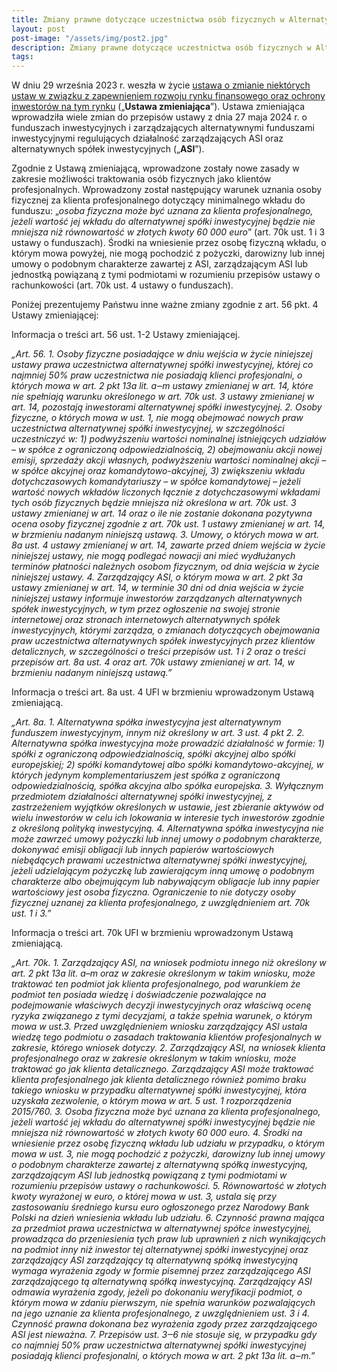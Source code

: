 ```yaml
---
title: Zmiany prawne dotyczące uczestnictwa osób fizycznych w Alternatywnych Spółkach Inwestycyjnych
layout: post
post-image: "/assets/img/post2.jpg"
description: Zmiany prawne dotyczące uczestnictwa osób fizycznych w Alternatywnych Spółkach Inwestycyjnych
tags:
---
```


W dniu 29 września 2023 r. weszła w życie [ustawa o zmianie niektórych ustaw w związku z zapewnieniem rozwoju rynku finansowego oraz ochrony inwestorów na tym rynku](https://dziennikustaw.gov.pl/DU/2023/1723) („**Ustawa zmieniająca**”). Ustawa zmieniająca wprowadziła wiele zmian do przepisów ustawy z dnia 27 maja 2024 r. o funduszach inwestycyjnych i zarządzających alternatywnymi funduszami inwestycyjnymi regulujących działalność zarządzających ASI oraz alternatywnych spółek inwestycyjnych („**ASI**”).

Zgodnie z Ustawą zmieniającą, wprowadzone zostały nowe zasady w zakresie możliwości traktowania osób fizycznych jako klientów profesjonalnych. Wprowadzony został następujący warunek uznania osoby fizycznej za klienta profesjonalnego dotyczący minimalnego wkładu do funduszu: „*osoba fizyczna może być uznana za klienta profesjonalnego, jeżeli wartość jej wkładu do alternatywnej spółki inwestycyjnej będzie nie mniejsza niż równowartość w złotych kwoty 60 000 euro*” (art. 70k ust. 1 i 3 ustawy o funduszach). Środki na wniesienie przez osobę fizyczną wkładu, o którym mowa powyżej, nie mogą pochodzić z pożyczki, darowizny lub innej umowy o podobnym charakterze zawartej z ASI, zarządzającym ASI lub jednostką powiązaną z tymi podmiotami w rozumieniu przepisów ustawy o rachunkowości (art. 70k ust. 4 ustawy o funduszach).

Poniżej prezentujemy Państwu inne ważne zmiany zgodnie z art. 56 pkt. 4 Ustawy zmieniającej:

Informacja o treści art. 56 ust. 1-2 Ustawy zmieniającej.

*„Art. 56. 1. Osoby fizyczne posiadające w dniu wejścia w życie niniejszej ustawy prawa uczestnictwa alternatywnej spółki inwestycyjnej, której co najmniej 50% praw uczestnictwa nie posiadają klienci profesjonalni, o których mowa w art. 2 pkt 13a lit. a‒m ustawy zmienianej w art. 14, które nie spełniają warunku określonego w art. 70k ust. 3 ustawy zmienianej w art. 14, pozostają inwestorami alternatywnej spółki inwestycyjnej. 2. Osoby fizyczne, o których mowa w ust. 1, nie mogą obejmować nowych praw uczestnictwa alternatywnej spółki inwestycyjnej, w szczególności uczestniczyć w: 1) podwyższeniu wartości nominalnej istniejących udziałów – w spółce z ograniczoną odpowiedzialnością, 2) obejmowaniu akcji nowej emisji, sprzedaży akcji własnych, podwyższeniu wartości nominalnej akcji – w spółce akcyjnej oraz komandytowo-akcyjnej, 3) zwiększeniu wkładu dotychczasowych komandytariuszy – w spółce komandytowej – jeżeli wartość nowych wkładów liczonych łącznie z dotychczasowymi wkładami tych osób fizycznych będzie mniejsza niż określona w art. 70k ust. 3 ustawy zmienianej w art. 14 oraz o ile nie zostanie dokonana pozytywna ocena osoby fizycznej zgodnie z art. 70k ust. 1 ustawy zmienianej w art. 14, w brzmieniu nadanym niniejszą ustawą. 3. Umowy, o których mowa w art. 8a ust. 4 ustawy zmienianej w art. 14, zawarte przed dniem wejścia w życie niniejszej ustawy, nie mogą podlegać nowacji ani mieć wydłużanych terminów płatności należnych osobom fizycznym, od dnia wejścia w życie niniejszej ustawy. 4. Zarządzający ASI, o którym mowa w art. 2 pkt 3a ustawy zmienianej w art. 14, w terminie 30 dni od dnia wejścia w życie niniejszej ustawy informuje inwestorów zarządzanych alternatywnych spółek inwestycyjnych, w tym przez ogłoszenie na swojej stronie internetowej oraz stronach internetowych alternatywnych spółek inwestycyjnych, którymi zarządza, o zmianach dotyczących obejmowania praw uczestnictwa alternatywnych spółek inwestycyjnych przez klientów detalicznych, w szczególności o treści przepisów ust. 1 i 2 oraz o treści przepisów art. 8a ust. 4 oraz art. 70k ustawy zmienianej w art. 14, w brzmieniu nadanym niniejszą ustawą.”*

Informacja o treści art. 8a ust. 4 UFI w brzmieniu wprowadzonym Ustawą zmieniającą.

*„Art. 8a. 1. Alternatywna spółka inwestycyjna jest alternatywnym funduszem inwestycyjnym, innym niż określony w art. 3 ust. 4 pkt 2. 2. Alternatywna spółka inwestycyjna może prowadzić działalność w formie: 1) spółki z ograniczoną odpowiedzialnością, spółki akcyjnej albo spółki europejskiej; 2) spółki komandytowej albo spółki komandytowo-akcyjnej, w których jedynym komplementariuszem jest spółka z ograniczoną odpowiedzialnością, spółka akcyjna albo spółka europejska. 3. Wyłącznym przedmiotem działalności alternatywnej spółki inwestycyjnej, z zastrzeżeniem wyjątków określonych w ustawie, jest zbieranie aktywów od wielu inwestorów w celu ich lokowania w interesie tych inwestorów zgodnie z określoną polityką inwestycyjną. 4. Alternatywna spółka inwestycyjna nie może zawrzeć umowy pożyczki lub innej umowy o podobnym charakterze, dokonywać emisji obligacji lub innych papierów wartościowych niebędących prawami uczestnictwa alternatywnej spółki inwestycyjnej, jeżeli udzielającym pożyczkę lub zawierającym inną umowę o podobnym charakterze albo obejmującym lub nabywającym obligacje lub inny papier wartościowy jest osoba fizyczna. Ograniczenie to nie dotyczy osoby fizycznej uznanej za klienta profesjonalnego, z uwzględnieniem art. 70k ust. 1 i 3.”*

Informacja o treści art. 70k UFI w brzmieniu wprowadzonym Ustawą zmieniającą.

*„Art. 70k. 1. Zarządzający ASI, na wniosek podmiotu innego niż określony w art. 2 pkt 13a lit. a–m oraz w zakresie określonym w takim wniosku, może traktować ten podmiot jak klienta profesjonalnego, pod warunkiem że podmiot ten posiada wiedzę i doświadczenie pozwalające na podejmowanie właściwych decyzji inwestycyjnych oraz właściwą ocenę ryzyka związanego z tymi decyzjami, a także spełnia warunek, o którym mowa w ust.3. Przed uwzględnieniem wniosku zarządzający ASI ustala wiedzę tego podmiotu o zasadach traktowania klientów profesjonalnych w zakresie, którego wniosek dotyczy. 2. Zarządzający ASI, na wniosek klienta profesjonalnego oraz w zakresie określonym w takim wniosku, może traktować go jak klienta detalicznego. Zarządzający ASI może traktować klienta profesjonalnego jak klienta detalicznego również pomimo braku takiego wniosku w przypadku alternatywnej spółki inwestycyjnej, która uzyskała zezwolenie, o którym mowa w art. 5 ust. 1 rozporządzenia 2015/760. 3. Osoba fizyczna może być uznana za klienta profesjonalnego, jeżeli wartość jej wkładu do alternatywnej spółki inwestycyjnej będzie nie mniejsza niż równowartość w złotych kwoty 60 000 euro. 4. Środki na wniesienie przez osobę fizyczną wkładu lub udziału w przypadku, o którym mowa w ust. 3, nie mogą pochodzić z pożyczki, darowizny lub innej umowy o podobnym charakterze zawartej z alternatywną spółką inwestycyjną, zarządzającym ASI lub jednostką powiązaną z tymi podmiotami w rozumieniu przepisów ustawy o rachunkowości. 5. Równowartość w złotych kwoty wyrażonej w euro, o której mowa w ust. 3, ustala się przy zastosowaniu średniego kursu euro ogłoszonego przez Narodowy Bank Polski na dzień wniesienia wkładu lub udziału. 6. Czynność prawna mająca za przedmiot prawa uczestnictwa w alternatywnej spółce inwestycyjnej, prowadząca do przeniesienia tych praw lub uprawnień z nich wynikających na podmiot inny niż inwestor tej alternatywnej spółki inwestycyjnej oraz zarządzający ASI zarządzający tą alternatywną spółką inwestycyjną wymaga wyrażenia zgody w formie pisemnej przez zarządzającego ASI zarządzającego tą alternatywną spółką inwestycyjną. Zarządzający ASI odmawia wyrażenia zgody, jeżeli po dokonaniu weryfikacji podmiot, o którym mowa w zdaniu pierwszym, nie spełnia warunków pozwalających na jego uznanie za klienta profesjonalnego, z uwzględnieniem ust. 3 i 4. Czynność prawna dokonana bez wyrażenia zgody przez zarządzającego ASI jest nieważna. 7. Przepisów ust. 3‒6 nie stosuje się, w przypadku gdy co najmniej 50% praw uczestnictwa alternatywnej spółki inwestycyjnej posiadają klienci profesjonalni, o których mowa w art. 2 pkt 13a lit. a‒m.”*
